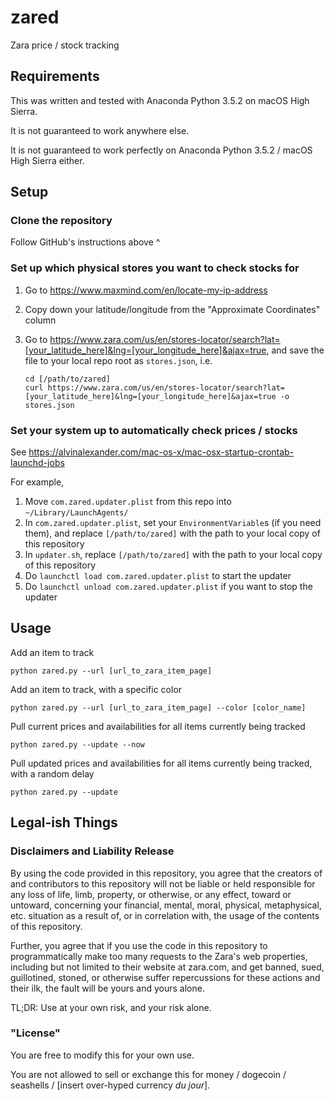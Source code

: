# zared
Zara price / stock tracking

## Requirements
This was written and tested with Anaconda Python 3.5.2 on macOS High Sierra.

It is not guaranteed to work anywhere else.

It is not guaranteed to work perfectly on Anaconda Python 3.5.2 / macOS High Sierra either.

## Setup

### Clone the repository
Follow GitHub's instructions above ^

### Set up which physical stores you want to check stocks for
1. Go to https://www.maxmind.com/en/locate-my-ip-address
2. Copy down your latitude/longitude from the "Approximate Coordinates" column
3. Go to https://www.zara.com/us/en/stores-locator/search?lat=[your_latitude_here]&lng=[your_longitude_here]&ajax=true, and save the file to your local repo root as `stores.json`, i.e. 

    ```
    cd [/path/to/zared]
    curl https://www.zara.com/us/en/stores-locator/search?lat=[your_latitude_here]&lng=[your_longitude_here]&ajax=true -o stores.json
    ```

### Set your system up to automatically check prices / stocks
See https://alvinalexander.com/mac-os-x/mac-osx-startup-crontab-launchd-jobs

For example,

1. Move `com.zared.updater.plist` from this repo into `~/Library/LaunchAgents/`
2. In `com.zared.updater.plist`, set your `EnvironmentVariable`s (if you need them), and replace `[/path/to/zared]` with the path to your local copy of this repository
3. In `updater.sh`, replace `[/path/to/zared]` with the path to your local copy of this repository
4. Do `launchctl load com.zared.updater.plist` to start the updater
4. Do `launchctl unload com.zared.updater.plist` if you want to stop the updater

## Usage

Add an item to track

```
python zared.py --url [url_to_zara_item_page]
```

Add an item to track, with a specific color

```
python zared.py --url [url_to_zara_item_page] --color [color_name]
```

Pull current prices and availabilities for all items currently being tracked

```
python zared.py --update --now
```

Pull updated prices and availabilities for all items currently being tracked, with a random delay

```
python zared.py --update
```


## Legal-ish Things

### Disclaimers and Liability Release
By using the code provided in this repository, you agree that the creators of and contributors to this repository will not be liable or held responsible for any loss of life, limb, property, or otherwise, or any effect, toward or untoward, concerning your financial, mental, moral, physical, metaphysical, etc. situation as a result of, or in correlation with, the usage of the contents of this repository.

Further, you agree that if you use the code in this repository to programmatically make too many requests to the Zara's web properties, including but not limited to their website at zara.com, and get banned, sued, guillotined, stoned, or otherwise suffer repercussions for these actions and their ilk, the fault will be yours and yours alone.

TL;DR: Use at your own risk, and your risk alone.

### "License"
You are free to modify this for your own use.

You are not allowed to sell or exchange this for money / dogecoin / seashells / [insert over-hyped currency *du jour*].

